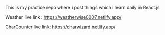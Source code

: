 This is my practice repo where i post things which i learn daily in React.js

Weather live link : https://weatherwise0007.netlify.app/

CharCounter live link: https://charwizard.netlify.app/
